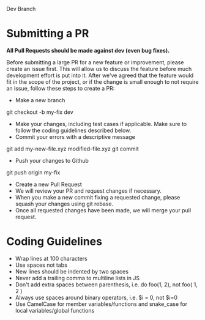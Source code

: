 Dev Branch
# Submitting a PR

**All Pull Requests should be made against dev (even bug fixes).**

Before submitting a large PR for a new feature or improvement, please create an issue first. This will allow us to discuss the feature before much development effort is put into it. After we've agreed that the feature would fit in the scope of the project, or if the change is small enough to not require an issue, follow these steps to create a PR:

- Make a new branch

git checkout -b my-fix dev

- Make your changes, including test cases if applicable. Make sure to follow the coding guidelines described below.
- Commit your errors with a descriptive message

git add my-new-file.xyz modified-file.xyz
git commit

- Push your changes to Github

git push origin my-fix

- Create a new Pull Request
- We will review your PR and request changes if necessary.
- When you make a new commit fixing a requested change, please squash your changes using git rebase.
- Once all requested changes have been made, we will merge your pull request.


# Coding Guidelines

- Wrap lines at 100 characters
- Use spaces not tabs
- New lines should be indented by two spaces
- Never add a trailing comma to multiline lists in JS
- Don't add extra spaces between parenthesis, i.e. do foo(1, 2), not foo( 1, 2 )
- Always use spaces around binary operators, i.e. $i = 0, not $i=0
- Use CamelCase for member variables/functions and snake_case for local variables/global functions
